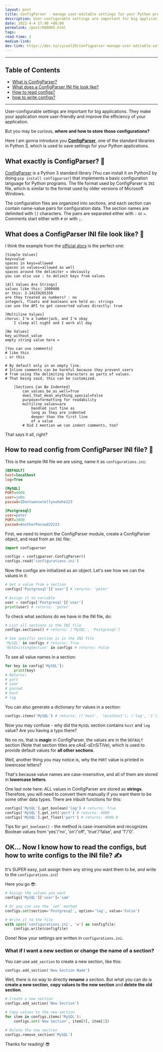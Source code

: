 ```yaml
---
layout: post
title: ConfigParser - manage user-editable settings for your Python programs
description: User-configurable settings are important for big applications. They make your application more user-friendly and improve the efficiency of your application. But you may be curious, where and how to store those configurations?
date: 2022-4-4 17:40 +08:00
permalink: /post/000005.html
tags: 
read-time: 2
medium-link:
dev-link: https://dev.to/cycool29/configparser-manage-user-editable-settings-for-your-python-programs-3a88
---
```


___

## Table of Contents

- [What is ConfigParser?](#what-is-configparser)
- [What does a ConfigParser INI file look like?](#what-does-ini-file-look-like)
- [How to read configs?](#how-to-read-config)
- [how to write configs?](#how-to-write-config)


___


User-configurable settings are important for big applications. They make your application more user-friendly and improve the efficiency of your application.

But you may be curious, **where and how to store those configurations?**

Here I am gonna introduce you **[ConfigParser](https://docs.python.org/3/library/configparser)**, one of the standard libraries in Python 3, which is used to save settings for your Python applications.


<h2><span id="what-is-configparser">What exactly is ConfigParser? 🤔</span></h2>

[ConfigParser](https://docs.python.org/3/library/configparser.html) is a Python 3 standard library (You can install it on Python2 by doing `pip install configparser`) that implements a basic configuration language for Python programs. 
The file format used by ConfigParser is `INI` file, which is similar to the format used by older versions of Microsoft Windows. 

The configuration files are organized into sections, and each section can contain name-value pairs for configuration data. The section names are delimited with `[]` characters. The pairs are separated either with `:` or `=`. Comments start either with `#` or with `;`.


<h2><span id="what-does-ini-file-look-like">What does a ConfigParser INI file look like? 🧐</span></h2>

I think the example from the [official docs](https://docs.python.org/3/library/configparser.html#supported-ini-file-structure) is the perfect one:

```
[Simple Values]
key=value
spaces in keys=allowed
spaces in values=allowed as well
spaces around the delimiter = obviously
you can also use : to delimit keys from values

[All Values Are Strings]
values like this: 1000000
or this: 3.14159265359
are they treated as numbers? : no
integers, floats and booleans are held as: strings
can use the API to get converted values directly: true

[Multiline Values]
chorus: I'm a lumberjack, and I'm okay
    I sleep all night and I work all day

[No Values]
key_without_value
empty string value here =

[You can use comments]
# like this
; or this

# By default only in an empty line.
# Inline comments can be harmful because they prevent users
# from using the delimiting characters as parts of values.
# That being said, this can be customized.

    [Sections Can Be Indented]
        can_values_be_as_well=True
        does_that_mean_anything_special=False
        purpose=formatting for readability
        multiline_values=are
            handled just fine as
            long as they are indented
            deeper than the first line
            of a value
        # Did I mention we can indent comments, too?
```

That says it all, right?


<h2><span id="how-to-read-config">How to read config from ConfigParser INI file? 📄</span></h2>


This is the sample INI file we are using, name it as `configurations.ini`:

```ini
[DEFAULT]
host=localhost
log=True

[MySQL]
PORT=4000
user=john
passwd=IDontwannatellyouhehe123

[Postgresql]
user=peter
PORT=3000
passwd=AnotherPasswd22223
```


First, we need to import the ConfigParser module, create a ConfigParser object, and read from an `INI` file:

```py
import configparser

configs = configparser.ConfigParser()
configs.read('configurations.ini')
```

Now the configs are initialized as an object. Let's see how we can the values in it:

```py
# Get a value from a section
configs['Postgresql']['user'] # returns: 'peter'

# Assign it to variable
user = configs['Postgresql']['user']
print(user) # returns: 'peter'
```

To check what sections do we have in the INI file, do:

```py
# List all sections in the INI file
configs.sections() # returns: ['MySQL', 'Postgresql']

# See specific section is in the INI file
'MySQL' in configs # returns: True
'NotExistingSection' in configs # returns: False
```

To see all value names in a section:

```py
for key in config['MySQL']:
    print(key)
# Returns: 
# port
# user
# passwd
# host
# log
```

You can also generate a dictionary for values in a section:

```py
configs.items('MySQL') # returns: [('host', 'localhost'), ('log', '1'), ('port', '4000'), ('user', 'john'), ('passwd', 'IDontwannatellyouhehe123')]
```

Now you may confuse - why did the `MySQL` section contains `host` and `log` value? Are you having a typo there?

No no no, that is **magic** in ConfigParser, the values are in the `DEFAULT` section (Note that section titles are cAsE-sEnSiTiVe), which is used to provide default values for **all other sections**.

Well, another thing you may notice is, why the `PORT` value is printed in lowercase letters? 

That's because value names are case-insensitive, and all of them are stored in **lowercase letters**.


One last note here: ALL values in ConfigParser are stored as **strings**.
Therefore, you will need to convert them manually if you want them to be some other data types. There are inbuilt functions for this:

```py
configs['MySQL'].get_boolean('log') # returns: True
configs['MySQL'].get_int('port') # returns: 4000
configs['MySQL'].get_float('port') # returns: 4000.0
```

Tips for `get_boolean()` - the method is case-insensitive and recognizes Boolean values from 'yes'/'no', 'on'/'off', 'true'/'false', and '1'/'0'.


<h2><span id="how-to-write-config">OK... Now I know how to read the configs, but how to write configs to the INI file? ✍</span></h2>

It's SUPER easy, just assign them any string you want them to be, and write to the `configurations.ini`!

Here you go 😎:

```py
# Assign the values you want 
configs['MySQL']['user']='sam'

# Or you can use the `set` method
configs.set(section='Postgresql', option='log', value='False')

# Write it to the file
with open('configurations.ini', 'w') as configfile:
    configs.write(configfile)
```

Done! Now your settings are written in `configurations.ini`.


### What if I want a new section or change the name of a section?

You can use `add_section` to create a new section, like this:

```py
configs.add_section('New Section Name')
```

Well, there is no way to directly **rename** a section. But what you can do is **create a new section**, **copy values to the new section** and **delete the old section**.

```py
# Create a new section
configs.add_section('New Section')

# Copy values to the new section
for item in configs.items('MySQL'):
    configs.set('New Section', item[0], item[1])

# Delete the new section
configs.remove_section('MySQL')
```

Thanks for reading! 😎
